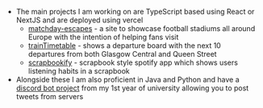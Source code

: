 - The main projects I am working on are TypeScript based using React or NextJS and are deployed using vercel
  - [matchday-escapes](https://github.com/ccampbell04/matchday-escapes) - a site to showcase football stadiums all around Europe with the intention of helping fans visit
  - [trainTimetable](https://github.com/ccampbell04/trainTimetable) - shows a departure board with the next 10 departures from both Glasgow Central and Queen Street
  - [scrapbookify](https://github.com/ccampbell04/scrapbookify) - scrapbook style spotify app which shows users listening habits in a scrapbook
- Alongside these I am also proficient in Java and Python and have a [discord bot project](https://github.com/ccampbell04/TweetBot) from my 1st year of university allowing you to post tweets from servers  
